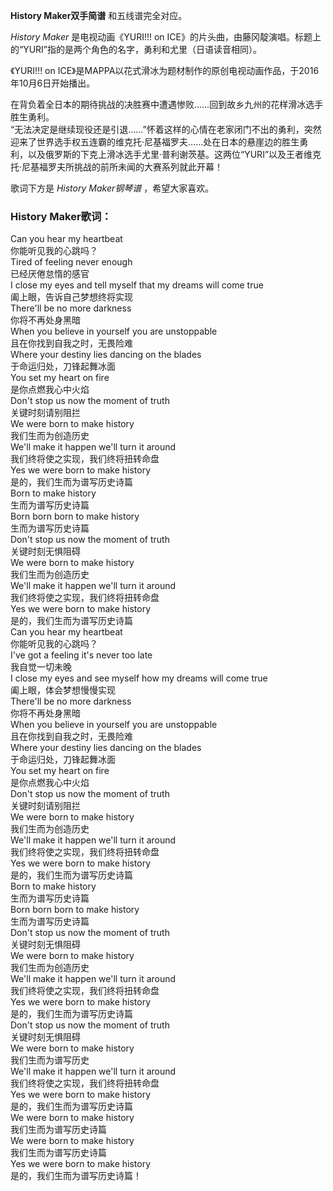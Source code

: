 

**History Maker双手简谱** 和五线谱完全对应。

_History Maker_ 是电视动画《YURI!!! on
ICE》的片头曲，由藤冈靛演唱。标题上的“YURI”指的是两个角色的名字，勇利和尤里（日语读音相同）。

《YURI!!! on ICE》是MAPPA以花式滑冰为题材制作的原创电视动画作品，于2016年10月6日开始播出。

在背负着全日本的期待挑战的决胜赛中遭遇惨败……回到故乡九州的花样滑冰选手胜生勇利。  
“无法决定是继续现役还是引退……”怀着这样的心情在老家闭门不出的勇利，突然迎来了世界选手权五连霸的维克托·尼基福罗夫……处在日本的悬崖边的胜生勇利，以及俄罗斯的下克上滑冰选手尤里·普利谢茨基。这两位“YURI”以及王者维克托·尼基福罗夫所挑战的前所未闻的大赛系列就此开幕！

歌词下方是 _History Maker钢琴谱_ ，希望大家喜欢。

### History Maker歌词：

Can you hear my heartbeat  
你能听见我的心跳吗？  
Tired of feeling never enough  
已经厌倦怠惰的感官  
I close my eyes and tell myself that my dreams will come true  
阖上眼，告诉自己梦想终将实现  
There'll be no more darkness  
你将不再处身黑暗  
When you believe in yourself you are unstoppable  
且在你找到自我之时，无畏险难  
Where your destiny lies dancing on the blades  
于命运归处，刀锋起舞冰面  
You set my heart on fire  
是你点燃我心中火焰  
Don't stop us now the moment of truth  
关键时刻请别阻拦  
We were born to make history  
我们生而为创造历史  
We'll make it happen we'll turn it around  
我们终将使之实现，我们终将扭转命盘  
Yes we were born to make history  
是的，我们生而为谱写历史诗篇  
Born to make history  
生而为谱写历史诗篇  
Born born born to make history  
生而为谱写历史诗篇  
Don't stop us now the moment of truth  
关键时刻无惧阻碍  
We were born to make history  
我们生而为创造历史  
We'll make it happen we'll turn it around  
我们终将使之实现，我们终将扭转命盘  
Yes we were born to make history  
是的，我们生而为谱写历史诗篇  
Can you hear my heartbeat  
你能听见我的心跳吗？  
I've got a feeling it's never too late  
我自觉一切未晚  
I close my eyes and see myself how my dreams will come true  
阖上眼，体会梦想慢慢实现  
There'll be no more darkness  
你将不再处身黑暗  
When you believe in yourself you are unstoppable  
且在你找到自我之时，无畏险难  
Where your destiny lies dancing on the blades  
于命运归处，刀锋起舞冰面  
You set my heart on fire  
是你点燃我心中火焰  
Don't stop us now the moment of truth  
关键时刻请别阻拦  
We were born to make history  
我们生而为创造历史  
We'll make it happen we'll turn it around  
我们终将使之实现，我们终将扭转命盘  
Yes we were born to make history  
是的，我们生而为谱写历史诗篇  
Born to make history  
生而为谱写历史诗篇  
Born born born to make history  
生而为谱写历史诗篇  
Don't stop us now the moment of truth  
关键时刻无惧阻碍  
We were born to make history  
我们生而为创造历史  
We'll make it happen we'll turn it around  
我们终将使之实现，我们终将扭转命盘  
Yes we were born to make history  
是的，我们生而为谱写历史诗篇  
Don't stop us now the moment of truth  
关键时刻无惧阻碍  
We were born to make history  
我们生而为谱写历史  
We'll make it happen we'll turn it around  
我们终将使之实现，我们终将扭转命盘  
Yes we were born to make history  
是的，我们生而为谱写历史诗篇  
We were born to make history  
我们生而为谱写历史诗篇  
We were born to make history  
我们生而为谱写历史诗篇  
Yes we were born to make history  
是的，我们生而为谱写历史诗篇！

